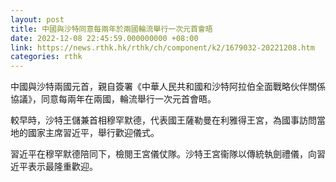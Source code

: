 ```yaml
---
layout: post
title: 中國與沙特同意每兩年於兩國輪流舉行一次元首會晤
date: 2022-12-08 22:45:59.000000000 +08:00
link: https://news.rthk.hk/rthk/ch/component/k2/1679032-20221208.htm
categories: rthk
---
```


中國與沙特兩國元首，親自簽署《中華人民共和國和沙特阿拉伯全面戰略伙伴關係協議》，同意每兩年在兩國，輪流舉行一次元首會晤。

較早時，沙特王儲兼首相穆罕默德，代表國王薩勒曼在利雅得王宮，為國事訪問當地的國家主席習近平，舉行歡迎儀式。

習近平在穆罕默德陪同下，檢閱王宮儀仗隊。沙特王宮衞隊以傳統執劍禮儀，向習近平表示最隆重歡迎。
